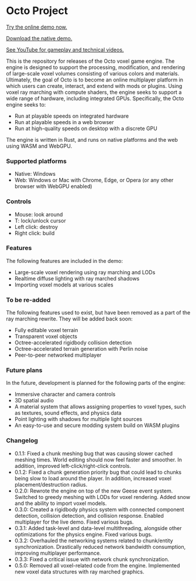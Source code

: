 # Octo Project

[Try the online demo now.](https://douglasdwyer.github.io/octo-release/)

[Download the native demo.](https://douglasdwyer.github.io/octo-release/octo.exe)

[See YouTube for gameplay and technical videos.](https://www.youtube.com/@DouglasDwyer?sub_confirmation=1)

This is the repository for releases of the Octo voxel game engine. The engine is designed to support the processing, modification, and rendering of large-scale voxel volumes consisting of various colors and materials. Ultimately, the goal of Octo is to become an online multiplayer platform in which users can create, interact, and extend with mods or plugins. Using voxel ray marching with compute shaders, the engine seeks to support a wide range of hardware, including integrated GPUs. Specifically, the Octo engine seeks to:

- Run at playable speeds on integrated hardware
- Run at playable speeds in a web browser
- Run at high-quality speeds on desktop with a discrete GPU

The engine is written in Rust, and runs on native platforms and the web using WASM and WebGPU.

### Supported platforms

- Native: Windows
- Web: Windows or Mac with Chrome, Edge, or Opera (or any other browser with WebGPU enabled)

### Controls

- Mouse: look around
- T: lock/unlock cursor
- Left click: destroy
- Right click: build

### Features

The following features are included in the demo:

- Large-scale voxel rendering using ray marching and LODs
- Realtime diffuse lighting with ray marched shadows
- Importing voxel models at various scales

### To be re-added

The following features used to exist, but have been removed as a part of the ray marching rewrite.
They will be added back soon:

- Fully editable voxel terrain
- Transparent voxel objects
- Octree-accelerated rigidbody collision detection
- Octree-accelerated terrain generation with Perlin noise
- Peer-to-peer networked multiplayer

### Future plans

In the future, development is planned for the following parts of the engine:

- Immersive character and camera controls
- 3D spatial audio
- A material system that allows assigning properties to voxel types, such as textures, sound effects, and physics data
- Point lighting with shadows for multiple light sources
- An easy-to-use and secure modding system build on WASM plugins

### Changelog

- 0.1.1: Fixed a chunk meshing bug that was causing slower cached meshing times. World editing should now feel faster and smoother. In addition, improved left-click/right-click controls.
- 0.1.2: Fixed a chunk generation priority bug that could lead to chunks being slow to load around the player. In addition, increased voxel placement/destruction radius.
- 0.2.0: Rewrote the engine on top of the new Geese event system. Switched to greedy meshing with LODs for voxel rendering. Added snow and the ability to import voxel models.
- 0.3.0: Created a rigidbody physics system with connected component detection, collision detection, and collision response. Enabled multiplayer for the live demo. Fixed various bugs.
- 0.3.1: Added task-level and data-level multithreading, alongside other optimizations for the physics engine. Fixed various bugs.
- 0.3.2: Overhauled the networking systems related to chunk/entity synchronization. Drastically reduced network bandwidth consumption, improving multiplayer performance.
- 0.3.3: Fixed a critical issue with network chunk synchronization.
- 0.5.0: Removed all voxel-related code from the engine. Implemented new voxel data structures with ray marched graphics.
